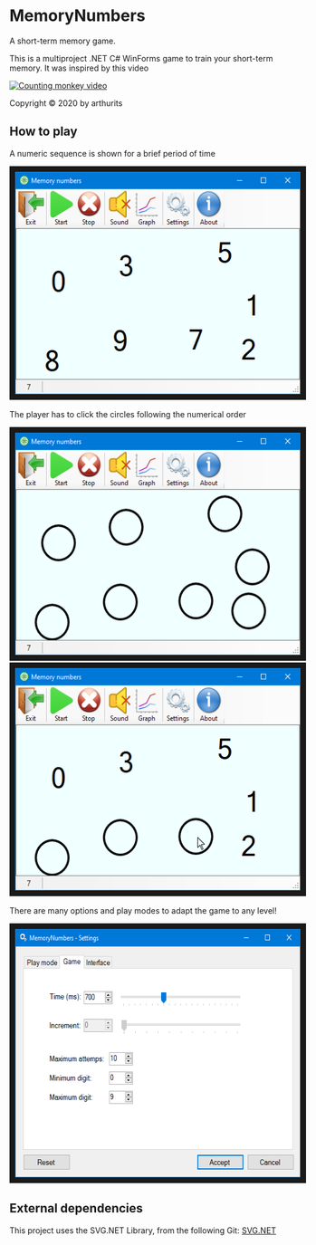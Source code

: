 # MemoryNumbers
A short-term memory game.

This is a multiproject .NET C# WinForms game to train your short-term memory. It was inspired by this video

[![Counting monkey video](https://img.youtube.com/vi/zsXP8qeFF6A/0.jpg)](https://www.youtube.com/watch?v=zsXP8qeFF6A)

Copyright © 2020 by arthurits

## How to play
A numeric sequence is shown for a brief period of time
<p align="center">
	<kbd>
		<img src="/Media/Screenshot 01.png?raw=true" width="536" height="393" border="10"/>
	</kbd>
</p>

The player has to click the circles following the numerical order
<p align="center">
	<kbd>
		<img src="/Media/Screenshot 02.png?raw=true" width="536" height="393" border="10"/>
		<img src="/Media/Screenshot 03.png?raw=true" width="536" height="393" border="10"/>
	</kbd>
</p>

There are many options and play modes to adapt the game to any level!
<p align="center">
	<kbd>
		<img src="/Media/Screenshot 04.png?raw=true" width="606" height="439" border="10"/>
	</kbd>
</p>

## External dependencies
This project uses the SVG.NET Library, from the following Git:
[SVG.NET](https://github.com/vvvv/SVG)